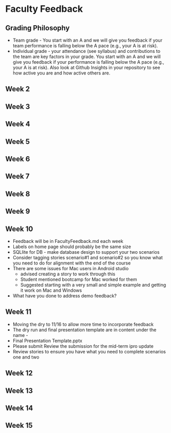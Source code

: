 # Faculty Feedback #

## Grading Philosophy ##
- Team grade - You start with an A and we will give you feedback if your team performance is falling below the A pace (e.g., your A is at risk).
- Individual grade - your attendance (see syllabus) and contributions to the team are key factors in your grade.  You start with an A and we will give you feedback if your performance is falling below the A pace (e.g., your A is at risk).  Also look at Github Insights in your repository to see how active you are and how active others are.

## Week 2 ##

## Week 3 ##

## Week 4 ##

## Week 5 ##

## Week 6 ##

## Week 7 ##

## Week 8 ##

## Week 9 ##

## Week 10 ##
- Feedback will be in FacultyFeedback.md each week
- Labels on home page should probably be the same size
- SQLlite for DB - make database design to support your two scenarios
- Consider tagging stories scenario#1 and scenario#2 so you know what you need to do for alignment with the end of the course
- There are some issues for Mac users in Android studio 
	- advised creating a story to work through this
	- Student mentioned bootcamp for Mac worked for them
	- Suggested starting with a very small and simple example and getting it work on Mac and Windows 
- What have you done to address demo feedback?

## Week 11 ##
- Moving the dry to 11/16 to allow more time to incorporate feedback
- The dry run and final presentation template are in content under the name - 
- Final Presentation Template.pptx
- Please submit Review the submission for the mid-term ipro update
- Review stories to ensure you have what you need to complete scenarios one and two

## Week 12 ##

## Week 13 ##

## Week 14 ##

## Week 15 ##
